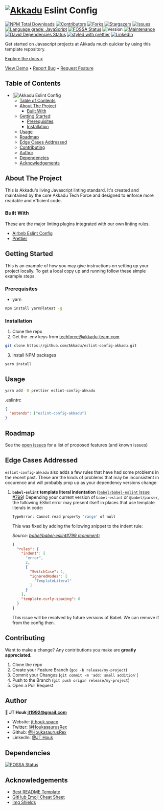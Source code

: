 # [![Akkadu][akkadu-logo]][akkadu-url] Eslint Config

<!-- PROJECT SHIELDS -->
<!--
*** Reference links are enclosed in brackets [ ] instead of parentheses ( ).
*** https://www.markdownguide.org/basic-syntax/#reference-style-links
*** See bottom of page for list of reference links
-->
[![NPM Total Downloads][npm-shield]][npm-url]
[![Contributors][contributors-shield]][contributors-url]
[![Forks][forks-shield]][forks-url]
[![Stargazers][stars-shield]][stars-url]
[![Issues][issues-shield]][issues-url]
[![Language grade: JavaScript][lgtm-shield]][lgtm-url]
[![FOSSA Status][fossa-shield]][fossa-url]
![Version][version-shield]
[![Maintenance][maintenance-shield]][maintenance-url]
[![David Dependencies Status][david-dm-shield]][david-dm-url]
[![styled with prettier][prettier-shield]][prettier-url]
[![LinkedIn][linkedin-shield]][linkedin-url]

Get started on Javascript projects at Akkadu much quicker by using this template repository.

[Explore the docs »](https://github.com/Akkadu/eslint-config-akkadu)

[View Demo](https://github.com/Akkadu/eslint-config-akkadu) • [Report Bug](https://github.com/Akkadu/eslint-config-akkadu/issues) • [Request Feature](https://github.com/Akkadu/eslint-config-akkadu/issues)

<!-- TABLE OF CONTENTS -->
## Table of Contents

- [![Akkadu Eslint Config](#akkadu-eslint-config)
  - [Table of Contents](#table-of-contents)
  - [About The Project](#about-the-project)
    - [Built With](#built-with)
  - [Getting Started](#getting-started)
    - [Prerequisites](#prerequisites)
    - [Installation](#installation)
  - [Usage](#usage)
  - [Roadmap](#roadmap)
  - [Edge Cases Addressed](#edge-cases-addressed)
  - [Contributing](#contributing)
  - [Author](#author)
  - [Dependencies](#dependencies)
  - [Acknowledgements](#acknowledgements)

<!-- ABOUT THE PROJECT -->
## About The Project

This is Akkadu's living Javascript linting standard. It's created and maintained by the core Akkadu Tech Force and designed to enforce more readable and efficient code.

### Built With

These are the major linting plugins integrated with our own linting rules.

* [Airbnb Eslint Config](https://github.com/airbnb/javascript/tree/master/packages/eslint-config-airbnb)
* [Prettier](https://prettier.io/)

<!-- GETTING STARTED -->
## Getting Started

This is an example of how you may give instructions on setting up your project locally.
To get a local copy up and running follow these simple example steps.

### Prerequisites

* yarn

```sh
npm install yarn@latest -g
```

### Installation

1. Clone the repo
2. Get the .env keys from techforce@akkadu-team.com

```sh
git clone https://github.com/Akkadu/eslint-config-akkadu.git
```

3. Install NPM packages

```sh
yarn install
```

<!-- USAGE EXAMPLES -->
## Usage

```sh
yarn add -D prettier eslint-config-akkadu
```

.eslintrc

```json
{
  "extends": ["eslint-config-akkadu"]
}
```

<!-- ROADMAP -->
## Roadmap

See the [open issues](https://github.com/Akkadu/eslint-config-akkadu/issues) for a list of proposed features (and known issues)

<!-- EDGE CASES -->
## Edge Cases Addressed
`eslint-config-akkadu` also adds a few rules that have had some problems in the recent past. These are the kinds of problems that may be inconsistent in occurence and will probably prop up as your dependency versions change:

1. **`babel-eslint` template literal indentation** ([`babel/babel-eslint` issue #799](https://github.com/babel/babel-eslint/issues/799#issuecomment-651954838))
    Depending your current version of `babel-eslint` or `@babel/parser`, the following ESlint error may present itself in places that use template literals in code:
    ```bash
    TypeError: Cannot read property 'range' of null
    ```

    This was fixed by adding the following snippet to the indent rule:
    
    _Source: [babel/babel-eslint#799 (comment)](https://github.com/babel/babel-eslint/issues/799#issuecomment-651954838)_

    ```json
    {
      "rules": {
        "indent": [
          "error",
          2,
          {
            "SwitchCase": 1,
            "ignoredNodes": [
              "TemplateLiteral"
            ]
          }
        ],
        "template-curly-spacing": 0
      }
    }
    ```

    This issue will be resolved by future versions of Babel. We can remove if from the config then.

<!-- CONTRIBUTING -->
## Contributing

Want to make a change? Any contributions you make are **greatly appreciated**.

1. Clone the repo
2. Create your Feature Branch (`gco -b release/my-project`)
3. Commit your Changes (`git commit -m 'add: small addition'`)
4. Push to the Branch (`git push origin release/my-project`)
5. Open a Pull Request

<!-- AUTHORS -->
## Author

👤 **JT Houk <jt1992@gmail.com>**

* Website: [jt.houk.space](https://jt.houk.space/)
* Twitter: [@HoukasaurusRex](https://twitter.com/HoukasaurusRex)
* Github: [@HoukasaurusRex](https://github.com/HoukasaurusRex)
* LinkedIn: [@JT Houk](https://linkedin.com/in/jt-houk)

<!-- DEPENDENCIES -->
## Dependencies

[![FOSSA Status][fossa-scan]][fossa-url]

<!-- ACKNOWLEDGEMENTS -->
## Acknowledgements

* [Best README Template](https://github.com/othneildrew/Best-README-Template/blob/master/README.md)
* [GitHub Emoji Cheat Sheet](https://www.webpagefx.com/tools/emoji-cheat-sheet)
* [Img Shields](https://shields.io)

<!-- MARKDOWN LINKS & IMAGES -->
<!-- https://www.markdownguide.org/basic-syntax/#reference-style-links -->
[akkadu-logo]: https://res.cloudinary.com/jthouk/image/upload/e_improve,w_30,h_30/v1570345513/Logos/akkadu-logo-white-simple.png
[akkadu-url]: https://akkadu.com
[npm-shield]: https://img.shields.io/npm/dt/eslint-config-akkadu.svg
[npm-url]: https://www.npmjs.com/package/eslint-config-akkadu
[contributors-shield]: https://img.shields.io/github/contributors/Akkadu/eslint-config-akkadu.svg?style=flat-square
[contributors-url]: https://github.com/Akkadu/eslint-config-akkadu/graphs/contributors
[forks-shield]: https://img.shields.io/github/forks/Akkadu/eslint-config-akkadu.svg?style=flat-square
[forks-url]: https://github.com/Akkadu/eslint-config-akkadu/network/members
[stars-shield]: https://img.shields.io/github/stars/Akkadu/eslint-config-akkadu.svg?style=flat-square
[stars-url]: https://github.com/Akkadu/eslint-config-akkadu/stargazers
[issues-shield]: https://img.shields.io/github/issues/Akkadu/eslint-config-akkadu.svg?style=flat-square
[issues-url]: https://github.com/Akkadu/eslint-config-akkadu/issues
[license-shield]: https://img.shields.io/github/license/Akkadu/eslint-config-akkadu.svg?style=flat-square
[license-url]: https://github.com/Akkadu/eslint-config-akkadu/blob/master/LICENSE.txt
[lgtm-shield]: https://img.shields.io/lgtm/grade/javascript/g/akkadu/eslint-config-akkadu.svg?logo=lgtm&logoWidth=18
[lgtm-url]: https://lgtm.com/projects/g/akkadu/eslint-config-akkadu/context:javascript
[fossa-shield]: https://app.fossa.com/api/projects/git%2Bgithub.com%2FAkkadu%2Feslint-config-akkadu.svg?type=shield
[fossa-url]: https://app.fossa.com/projects/git%2Bgithub.com%2FAkkadu%2Feslint-config-akkadu?ref=badge_shield
[fossa-scan]: https://app.fossa.com/api/projects/git%2Bgithub.com%2FAkkadu%2Feslint-config-akkadu.svg?type=large
[version-shield]: https://img.shields.io/badge/version-1.0.0-blue.svg?cacheSeconds=2592000
[maintenance-shield]: https://img.shields.io/badge/Maintained%3F-yes-green.svg
[maintenance-url]: https://github.com/Akkadu/eslint-config-akkadu/graphs/commit-activity
[david-dm-shield]: https://david-dm.org/akkadu/eslint-config-akkadu.svg
[david-dm-url]: https://david-dm.org/akkadu/eslint-config-akkadu
[prettier-shield]: https://img.shields.io/badge/styled_with-prettier-ff69b4.svg
[prettier-url]: https://github.com/prettier/prettier
[linkedin-shield]: https://img.shields.io/badge/-LinkedIn-black.svg?style=flat-square&logo=linkedin&colorB=555
[linkedin-url]: https://www.linkedin.com/company/akkadu/
[product-screenshot]: https://raw.githubusercontent.com/ritaly/README-cheatsheet/master/img/screenshot.png

